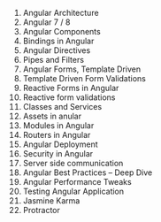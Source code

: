 1. Angular Architecture
2. Angular 7 / 8
3. Angular Components
4. Bindings in Angular
5. Angular Directives
6. Pipes and Filters
7. Angular Forms, Template Driven
8. Template Driven Form Validations
9. Reactive Forms in Angular
10. Reactive form validations
11. Classes and Services
12. Assets in anular
13. Modules in Angular
14. Routers in Angular
15. Angular Deployment
16. Security in Angular
17. Server side communication
18. Angular Best Practices – Deep Dive
19. Angular Performance Tweaks
20. Testing Angular Application
21. Jasmine Karma
22. Protractor

